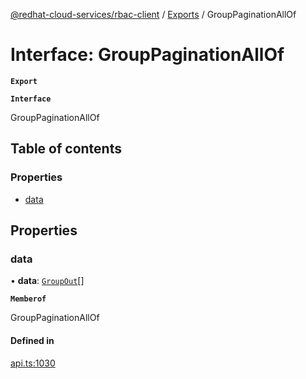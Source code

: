 [@redhat-cloud-services/rbac-client](../README.md) / [Exports](../modules.md) / GroupPaginationAllOf

# Interface: GroupPaginationAllOf

**`Export`**

**`Interface`**

GroupPaginationAllOf

## Table of contents

### Properties

- [data](GroupPaginationAllOf.md#data)

## Properties

### data

• **data**: [`GroupOut`](GroupOut.md)[]

**`Memberof`**

GroupPaginationAllOf

#### Defined in

[api.ts:1030](https://github.com/RedHatInsights/javascript-clients/blob/master/packages/rbac/api.ts#L1030)
